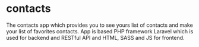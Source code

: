 # contacts
The contacts app which provides you to see yours list of contacts and make your list of favorites contacts. App is based PHP framework Laravel which is used for backend and RESTful API and HTML, SASS and JS for frontend. 
